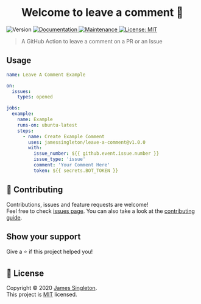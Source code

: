 <h1 align="center">Welcome to leave a comment 💬</h1>
<p>
  <img alt="Version" src="https://img.shields.io/badge/version-1.0.0-blue.svg?cacheSeconds=2592000" />
  <a href="https://github.com/JamesSingleton/leave-comment#readme" target="_blank">
    <img alt="Documentation" src="https://img.shields.io/badge/documentation-yes-brightgreen.svg" />
  </a>
  <a href="https://github.com/JamesSingleton/leave-comment/graphs/commit-activity" target="_blank">
    <img alt="Maintenance" src="https://img.shields.io/badge/Maintained%3F-yes-green.svg" />
  </a>
  <a href="https://github.com/JamesSingleton/leave-comment/blob/master/LICENSE" target="_blank">
    <img alt="License: MIT" src="https://img.shields.io/github/license/JamesSingleton/leave-comment" />
  </a>
</p>

> A GitHub Action to leave a comment on a PR or an Issue

## Usage

```yml
name: Leave A Comment Example

on:
  issues:
    types: opened

jobs:
  example:
    name: Example
    runs-on: ubuntu-latest
    steps:
      - name: Create Example Comment
        uses: jamessingleton/leave-a-comment@v1.0.0
        with:
          issue_number: ${{ github.event.issue.number }}
          issue_type: 'issue'
          comment: 'Your Comment Here'
          token: ${{ secrets.BOT_TOKEN }}
```

## 🤝 Contributing

Contributions, issues and feature requests are welcome!<br />Feel free to check [issues page](https://github.com/JamesSingleton/leave-a-comment/issues). You can also take a look at the [contributing guide](https://github.com/JamesSingleton/leave-a-comment/blob/master/CONTRIBUTING.md).

## Show your support

Give a ⭐️ if this project helped you!

## 📝 License

Copyright © 2020 [James Singleton](https://github.com/JamesSingleton).<br />
This project is [MIT](https://github.com/JamesSingleton/leave-a-comment/blob/master/LICENSE) licensed.
